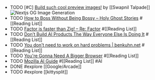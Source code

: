 - TODO [#C] [Build such cool preview images!](https://www.swapniltalpade.com/blog/next-og-image-generation) by [[Swapnil Talpade]]
  <img src="https://www.swapniltalpade.com/_next/image?url=%2F_static%2Fblogs%2Fnext-og-generation%2Fbrowser-output.png&w=3840&q=75" alt="Nextjs OG Image Generation" class="article-cover" />
- TODO [How to Boss Without Being Bossy – Holy Ghost Stories](https://www.jeffwofford.com/?p=2089) #[[Reading List]]
- TODO [Factor is faster than Zig! – Re: Factor](https://re.factorcode.org/2023/11/factor-is-faster-than-zig.html) #[[Reading List]]
- TODO [Don’t Build AI Products The Way Everyone Else Is Doing It](https://www.builder.io/blog/build-ai) #[[Reading List]]
- TODO [You don't need to work on hard problems | benkuhn.net](https://www.benkuhn.net/hard/) #[[Reading List]]
- TODO [You're Gonna Need A Bigger Browser](https://berjon.com/bigger-browser/) #[[Reading List]]
- TODO [Mozilla AI Guide](https://ai-guide.future.mozilla.org/) #[[Reading List]] #AI
- DONE #explore [[Google/Arcade]]
- TODO #explore [[kittysplit]]